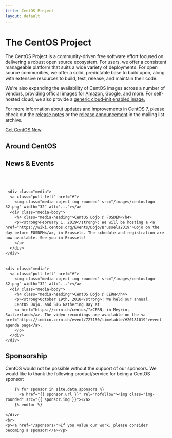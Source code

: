 ```yaml
---
title: CentOS Project
layout: default
---
```

<link rel="stylesheet" href="https://cdnjs.cloudflare.com/ajax/libs/font-awesome/4.7.0/css/font-awesome.min.css">
<script type="text/javascript" >
$(document).ready(function () {
        $('#divRss').FeedEk({
            FeedUrl: 'https://www.centos.org/assets/planet.rss',
            DescCharacterLimit:100,
            ShowPubDate: false,
            MaxCount: 4
        });
});
</script>

<div class="row">
  <div class="jumbotron col-md-12">
    <h1>The CentOS Project</h1>
    <p>The CentOS Project is a community-driven free software effort focused on delivering a robust open source ecosystem. For users, we offer a consistent manageable platform that suits a wide variety of deployments. For open source communities, we offer a solid, predictable base to build upon, along with extensive resources to build, test, release, and maintain their code.</p>
    <p> We're also expanding the availability of CentOS images across a number of vendors, providing official images for <a href="https://aws.amazon.com/marketplace/pp/B00O7WM7QW">Amazon</a>, Google, and more. For self-hosted cloud, we also provide a <a href="https://cloud.centos.org/centos/7/images/CentOS-7-x86_64-GenericCloud.qcow2.xz">generic cloud-init enabled image.</a></p>
    <p>For more information about updates and improvements in CentOS 7, please check out the <a href="https://wiki.centos.org/Manuals/ReleaseNotes/CentOS7">release notes</a> or the <a href="https://lists.centos.org/pipermail/centos-announce/2018-May/022829.html">release announcement</a> in the mailing list archive.</p>
    <div class="downloadbutton"><a href="/download/">Get CentOS Now</a></div>
  </div>
</div>
<div class="row">
  <div class="col-sm-4">
    <h2 class="text-center">Around CentOS</h2>
    <div id="divRss">
    </div>
  </div>
  <div class="col-sm-4">
    <h2 class="text-center">News & Events</h2>


<!-- Social Media Icons -->
<!-- See extra.scss for supporting CSS -->
 <a href="https://www.facebook.com/groups/centosproject/"><i class="fa fa-facebook"></i></a>
 <a href="https://twitter.com/centosproject"><i class="fa fa-twitter"></i></a>
 <a href="https://google.com/+CentOS"><i class="fa fa-google-plus"></i></a>
 <a href="https://youtube.com/TheCentOSProject"><i class="fa fa-youtube"></i></a>
 <a href="https://www.linkedin.com/groups/22405"><i class="fa fa-linkedin"></i></a>
 <a href="https://www.reddit.com/r/CentOS/"><i class="fa fa-reddit"></i></a>
<!-- /Social Media Icons -->

<br />
<br />

  
     <div class="media">
      <a class="pull-left" href="#">
        <img class="media-object img-rounded" src="/images/centoslogo-32.png" width="32" alt="..."></a>
      <div class="media-body">
        <h4 class="media-heading">CentOS Dojo @ FOSDEM</h4>
        <p><strong>February 1, 2019</strong>: We will be hosting a <a href="https://wiki.centos.org/Events/Dojo/Brussels2019">Dojo on the day before FOSDEM</a>, in Brussels. The schedule and registration are now available. See you in Brussels!
        </p>
      </div>
    </div> 

  
    <div class="media">
      <a class="pull-left" href="#">
        <img class="media-object img-rounded" src="/images/centoslogo-32.png" width="32" alt="..."></a>
      <div class="media-body">
        <h4 class="media-heading">CentOS Dojo @ CERN</h4>
        <p><strong>October 19th, 2018</strong>: We held our annual
        CentOS Dojo, and SIG Gathering Day at
        <a href="https://cern.ch/centos/">CERN, in Meyrin, Switzerland</a>. The video recordings are available on the <a href="https://indico.cern.ch/event/727150/timetable/#20181019">event agenda page</a>.
        </p>
      </div>
    </div> 


  </div>

  <div class="col-sm-4">
    <h2 class="text-center">Sponsorship</h2>
    <p>CentOS would not be possible without the support of our sponsors. We would like to thank the following product/service for being a CentOS sponsor:</p>
    <div class="cycle-slideshow" data-cycle-random="true" data-cycle-timeout="3000" data-cycle-fx="fade" data-cycle-center-horz="true" data-cycle-center-vert="true" data-cycle-loader="wait" data-cycle-progressive="#images" data-cycle-slides="&gt; a" data-cycle-pause-on-hover="true">

        {% for sponsor in site.data.sponsors %}
          <a href="{{ sponsor.url }}" rel="nofollow"><img class="img-rounded" src="{{ sponsor.img }}"></a>
        {% endfor %}

    </div>
    <br> 
    <p><a href="/sponsors/">If you value our work, please consider becoming a sponsor!</a></p>



  </div>
